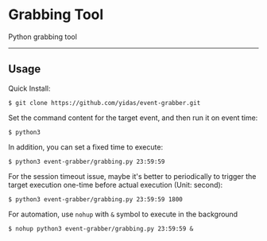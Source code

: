# Grabbing Tool

Python grabbing tool

---

## Usage

Quick Install:

```shell
$ git clone https://github.com/yidas/event-grabber.git
```

Set the command content for the target event, and then run it on event time:

```shell
$ python3 
```

In addition, you can set a fixed time to execute:

```shell
$ python3 event-grabber/grabbing.py 23:59:59
```

For the session timeout issue, maybe it's better to periodically to trigger the target execution one-time before actual execution (Unit: second):

```shell
$ python3 event-grabber/grabbing.py 23:59:59 1800
```

For automation, use `nohup` with `&` symbol to execute in the background


```shell
$ nohup python3 event-grabber/grabbing.py 23:59:59 &
```
